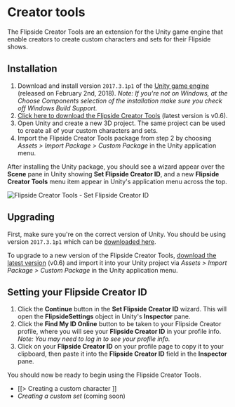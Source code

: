 # Creator tools

The Flipside Creator Tools are an extension for the Unity game engine that enable creators to create custom characters and sets for their Flipside shows.

## Installation

1. Download and install version `2017.3.1p1` of the [Unity game engine](https://unity3d.com/unity/qa/patch-releases) (released on February 2nd, 2018). _Note: If you're not on Windows, at the Choose Components selection of the installation make sure you check off Windows Build Support._
2. [Click here to download the Flipside Creator Tools](/files/downloads/FlipsideCreatorTools-v0.6.unitypackage) (latest version is v0.6).
3. Open Unity and create a new 3D project. The same project can be used to create all
   of your custom characters and sets.
4. Import the Flipside Creator Tools package from step 2 by choosing _Assets > Import
   Package > Custom Package_ in the Unity application menu.

After installing the Unity package, you should see a wizard appear over the **Scene** pane in Unity showing **Set Flipside Creator ID**, and a new **Flipside Creator Tools** menu item appear in Unity's application menu across the top.

![Flipside Creator Tools - Set Flipside Creator ID](/files/docs/screenshots/set-creator-id.png)

## Upgrading

First, make sure you're on the correct version of Unity. You should be using version `2017.3.1p1` which can be [downloaded here](https://unity3d.com/unity/qa/patch-releases).

To upgrade to a new version of the Flipside Creator Tools, [download the latest version](/files/downloads/FlipsideCreatorTools-v0.6.unitypackage) (v0.6) and import it into your Unity project via _Assets > Import Package > Custom Package_ in the Unity application menu.

## Setting your Flipside Creator ID

1. Click the **Continue** button in the **Set Flipside Creator ID** wizard. This will open the **FlipsideSettings** object in Unity's **Inspector** pane.
2. Click the **Find My ID Online** button to be taken to
   your Flipside Creator profile, where you will see your **Flipside Creator ID** in
   your profile info. _Note: You may need to log in to see your profile info._
3. Click on your **Flipside Creator ID** on your profile page to copy it to your
   clipboard, then paste it into the **Flipside Creator ID** field in the **Inspector**
   pane.

You should now be ready to begin using the Flipside Creator Tools.

* [[> Creating a custom character ]]
* _Creating a custom set_ (coming soon)
